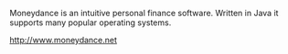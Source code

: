 Moneydance is an intuitive personal finance software. Written in Java it supports many popular operating systems.

http://www.moneydance.net